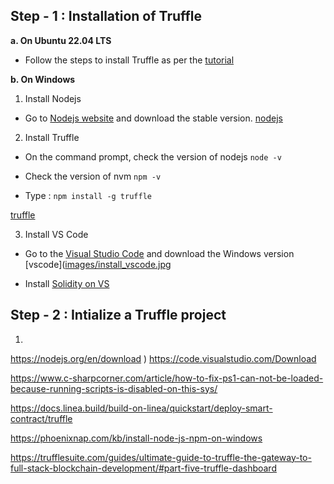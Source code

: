 ## Step - 1 : Installation of Truffle
**a. On Ubuntu 22.04 LTS**
- Follow the steps to install Truffle as per the [tutorial](https://github.com/LifnaJos/installing-truffle-on-ubuntu-22.04#steps-for-installing-truffle-on-ubuntu-2204-lts)

**b. On Windows**
1. Install Nodejs
- Go to [Nodejs website](https://nodejs.org/en/download) and download the stable version.
[nodejs](https://github.com/LifnaJos/truffle_experiment/blob/main/images/nodejs_installation.jpg)

2. Install Truffle
- On the command prompt, check the version of nodejs ```node -v```

- Check the version of nvm ```npm -v```

- Type : ```npm install -g truffle```
  
[truffle](https://github.com/LifnaJos/truffle_experiment/blob/main/images/truffle_installation.jpg)

3. Install VS Code
- Go to the [Visual Studio Code](https://code.visualstudio.com/download) and download the Windows version
[vscode]([images/install_vscode.jpg](https://github.com/LifnaJos/truffle_experiment/blob/main/images/install_vscode.jpg)

- Install [Solidity on VS](https://github.com/LifnaJos/truffle_experiment/blob/main/images/vs_solidity_install.jpg)

## Step - 2 : Intialize a Truffle project 
1. 


https://nodejs.org/en/download
)
https://code.visualstudio.com/Download

https://www.c-sharpcorner.com/article/how-to-fix-ps1-can-not-be-loaded-because-running-scripts-is-disabled-on-this-sys/

https://docs.linea.build/build-on-linea/quickstart/deploy-smart-contract/truffle

https://phoenixnap.com/kb/install-node-js-npm-on-windows

https://trufflesuite.com/guides/ultimate-guide-to-truffle-the-gateway-to-full-stack-blockchain-development/#part-five-truffle-dashboard
